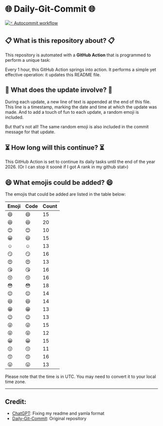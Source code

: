 # 🌐 Daily-Git-Commit 🌐

[![🃏 Autocommit workflow](https://github.com/kleqing/git-auto-commit/actions/workflows/main.yaml/badge.svg?event=check_run)](https://github.com/kleqing/git-auto-commit/actions/workflows/main.yaml)

## 📋 What is this repository about? 📋

This repository is automated with a **GitHub Action** that is programmed to perform a unique task:

Every 1 hour, this GitHub Action springs into action. It performs a simple yet effective operation: it updates this README file.

## 🔄 What does the update involve? 🔄

During each update, a new line of text is appended at the end of this file. This line is a timestamp, marking the date and time at which the update was made. And to add a touch of fun to each update, a random emoji is included.

But that's not all! The same random emoji is also included in the commit message for that update.

## ⏳ How long will this continue? ⏳

This GitHub Action is set to continue its daily tasks until the end of the year 2026. (Or I can stop it soonẻ if I got A rank in my github stat💀)

## 😄 What emojis could be added? 😄

The emojis that could be added are listed in the table below:

| Emoji | Code | Count |
| --- | --- | --- |
| 😄 | :smile: | 15 |
| 😆 | :laughing: | 20 |
| 😊 | :blush: | 10 |
| 😀 | :smiley: | 15 |
| ☺️ | :relaxed: | 13 |
| 😏 | :smirk: | 16 |
| 😍 | :heart_eyes: | 13 |
| 😘 | :kissing_heart: | 16 |
| 😚 | :kissing_closed_eyes: | 16 |
| 😳 | :flushed: | 18 |
| 😌 | :relieved: | 14 |
| 😆 | :satisfied: | 14 |
| 😁 | :grin: | 13 |
| 😉 | :wink: | 13 |
| 😜 | :stuck_out_tongue_winking_eye: | 15 |
| 😝 | :stuck_out_tongue_closed_eyes: | 12 |
| 😀 | :grinning: | 15 |
| 😗 | :kissing: | 11 |
| 😙 | :kissing_smiling_eyes: | 16 |
| 😛 | :stuck_out_tongue: | 13 |

Please note that the time is in UTC. You may need to convert it to your local time zone.

---

## Credit:

- [ChatGPT](chatgpt.com): Fixing my readme and yamla format
- [Daily-Git-Commit](https://github.com/diegomarty/daily-git-commit): Original repository

